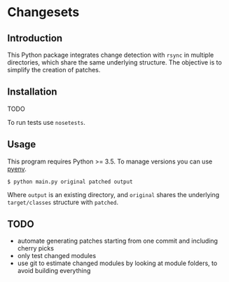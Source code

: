 # Changesets

## Introduction

This Python package integrates change detection with `rsync` in multiple directories,
which share the same underlying structure. The objective is to simplify the creation of patches.

## Installation

TODO

To run tests use `nosetests`.

## Usage

This program requires Python >= 3.5. To manage versions you can use [pyenv](https://github.com/yyuu/pyenv).

```
$ python main.py original patched output
```

Where `output` is an existing directory, and `original` shares the underlying `target/classes` structure with `patched`.

## TODO

- automate generating patches starting from one commit and including cherry picks
- only test changed modules
- use git to estimate changed modules by looking at module folders, to avoid building everything